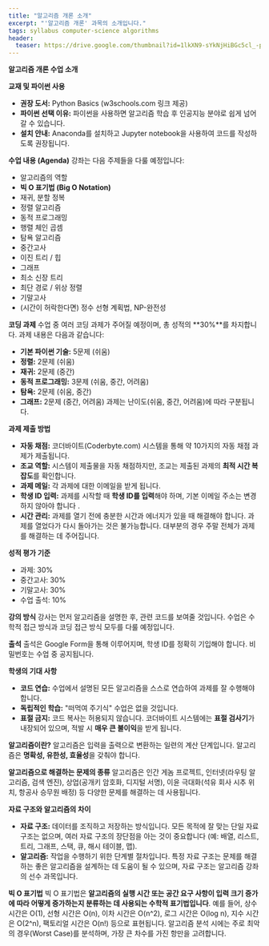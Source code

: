 ```yaml
---
title: "알고리즘 개론 소개"
excerpt: "'알고리즘 개론' 과목의 소개입니다."
tags: syllabus computer-science algorithms
header:
  teaser: https://drive.google.com/thumbnail?id=1lkXN9-sYkNjHiBGc5cl_-pEltAkTfSZJ&sz=w1000
---
```


**알고리즘 개론 수업 소개**

**교재 및 파이썬 사용**
*   **권장 도서:** Python Basics (w3schools.com 링크 제공)
*   **파이썬 선택 이유:** 파이썬을 사용하면 알고리즘 학습 후 인공지능 분야로 쉽게 넘어갈 수 있습니다.
*   **설치 안내:** Anaconda를 설치하고 Jupyter notebook을 사용하여 코드를 작성하도록 권장됩니다.

**수업 내용 (Agenda)**
강좌는 다음 주제들을 다룰 예정입니다:
*   알고리즘의 역할
*   **빅 O 표기법 (Big O Notation)**
*   재귀, 분할 정복
*   정렬 알고리즘
*   동적 프로그래밍
*   행렬 체인 곱셈
*   탐욕 알고리즘
*   중간고사
*   이진 트리 / 힙
*   그래프
*   최소 신장 트리
*   최단 경로 / 위상 정렬
*   기말고사
*   (시간이 허락한다면) 정수 선형 계획법, NP-완전성

**코딩 과제**
수업 중 여러 코딩 과제가 주어질 예정이며, 총 성적의 **30%**를 차지합니다. 과제 내용은 다음과 같습니다:
*   **기본 파이썬 기술:** 5문제 (쉬움)
*   **정렬:** 2문제 (쉬움)
*   **재귀:** 2문제 (중간)
*   **동적 프로그래밍:** 3문제 (쉬움, 중간, 어려움)
*   **탐욕:** 2문제 (쉬움, 중간)
*   **그래프:** 2문제 (중간, 어려움)
과제는 난이도(쉬움, 중간, 어려움)에 따라 구분됩니다.

**과제 제출 방법**
*   **자동 채점:** 코더바이트(Coderbyte.com) 시스템을 통해 약 10가지의 자동 채점 과제가 제출됩니다.
*   **조교 역할:** 시스템이 제출물을 자동 채점하지만, 조교는 제출된 과제의 **최적 시간 복잡도**를 확인합니다.
*   **과제 메일:** 각 과제에 대한 이메일을 받게 됩니다.
*   **학생 ID 입력:** 과제를 시작할 때 **학생 ID를 입력**해야 하며, 기본 이메일 주소는 변경하지 않아야 합니다 .
*   **시간 관리:** 과제를 열기 전에 충분한 시간과 에너지가 있을 때 해결해야 합니다. 과제를 열었다가 다시 돌아가는 것은 불가능합니다. 대부분의 경우 주말 전체가 과제를 해결하는 데 주어집니다.

**성적 평가 기준**
*   과제: 30%
*   중간고사: 30%
*   기말고사: 30%
*   수업 출석: 10%

**강의 방식**
강사는 먼저 알고리즘을 설명한 후, 관련 코드를 보여줄 것입니다. 수업은 수학적 접근 방식과 코딩 접근 방식 모두를 다룰 예정입니다.

**출석**
출석은 Google Form을 통해 이루어지며, 학생 ID를 정확히 기입해야 합니다. 비밀번호는 수업 중 공지됩니다.

**학생의 기대 사항**
*   **코드 연습:** 수업에서 설명된 모든 알고리즘을 스스로 연습하여 과제를 잘 수행해야 합니다.
*   **독립적인 학습:** "떠먹여 주기식" 수업은 없을 것입니다.
*   **표절 금지:** 코드 복사는 허용되지 않습니다. 코더바이트 시스템에는 **표절 검사기**가 내장되어 있으며, 적발 시 **매우 큰 불이익**을 받게 됩니다.

**알고리즘이란?**
알고리즘은 입력을 출력으로 변환하는 일련의 계산 단계입니다. 알고리즘은 **명확성, 유한성, 효율성**을 갖춰야 합니다.

**알고리즘으로 해결하는 문제의 종류**
알고리즘은 인간 게놈 프로젝트, 인터넷(라우팅 알고리즘, 검색 엔진), 상업(공개키 암호화, 디지털 서명), 이윤 극대화(석유 회사 시추 위치, 항공사 승무원 배정) 등 다양한 문제를 해결하는 데 사용됩니다.

**자료 구조와 알고리즘의 차이**
*   **자료 구조:** 데이터를 조직하고 저장하는 방식입니다. 모든 목적에 잘 맞는 단일 자료 구조는 없으며, 여러 자료 구조의 장단점을 아는 것이 중요합니다 (예: 배열, 리스트, 트리, 그래프, 스택, 큐, 해시 테이블, 맵).
*   **알고리즘:** 작업을 수행하기 위한 단계별 절차입니다. 특정 자료 구조는 문제를 해결하는 좋은 알고리즘을 설계하는 데 도움이 될 수 있으며, 자료 구조는 알고리즘 강좌의 선수 과목입니다.

**빅 O 표기법**
빅 O 표기법은 **알고리즘의 실행 시간 또는 공간 요구 사항이 입력 크기 증가에 따라 어떻게 증가하는지 분류하는 데 사용되는 수학적 표기법입니다**. 예를 들어, 상수 시간은 O(1), 선형 시간은 O(n), 이차 시간은 O(n^2), 로그 시간은 O(log n), 지수 시간은 O(2^n), 팩토리얼 시간은 O(n!) 등으로 표현됩니다. 알고리즘 분석 시에는 주로 최악의 경우(Worst Case)를 분석하며, 가장 큰 차수를 가진 항만을 고려합니다.